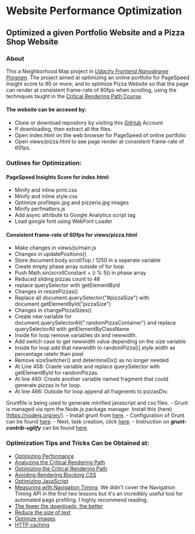 # Website Performance Optimization


## Optimized a given Portfolio Website and a Pizza Shop Website


### About


This a Neighborhood Map project in *[Udacity Frontend Nanodegree Program](https://www.udacity.com/course/front-end-web-developer-nanodegree--nd001)*.
The project aimed at optimizing an online portfolio for PageSpeed Insight score to 90 or more; and to optimize Pizza Website so that the page can render at consistent frame-rate of 60fps when scrolling, using the techniques taught in the [Critical Rendering Path Course](https://www.udacity.com/course/website-performance-optimization--ud884).

#### **The website can be accesed by:**
- Clone or download repository by visiting this [GitHub](https://github.com/snehal1791/Website-Optimization) Account
- If downloading, then extract all the files.
- Open index.html on the web browser for PageSpeed of online portfolio
- Open views/pizza.html to see page render at consistent frame-rate of 60fps.

### Outlines for Optimization:
#### PageSpeed Insights Score for index.html:
- Minify and inline print.css
- Minify and inline style.css
- Optimize profilepic.jpg and pizzeria.jpg images
- Minify perfmatters.js
- Add async attribute to Google Analytics script tag
- Load google font using WebFont Loader

#### Consistent frame-rate of 60fps for views/pizza.html
- Make changes in views/js/main.js
- Changes in updatePositions()
 - Store document.body.scrollTop / 1250 in a seperate variable
 - Create empty phase array outside of for loop
 - Push Math.sin(scrollConstant + (i % 5)) in phase array
 - Reduced sliding pizzas count to 48
 - replace querySelector with getElementById
- Changes in resizePizzas()
 - Replace all document.querySelector("#pizzaSize") with document.getElementById("pizzaSize")
- Changes in changePizzaSizes()
 - Create new variable for document.querySelectorAll(".randomPizzaContainer") and replace querySelectorAll with getElementByClassName
 - Inside for loop remove variables dx and newwidth.
 - Add switch case to get newwidth value depending on the size variable
 - Inside for loop add that newwidth to randomPizza[i].style.width as percentage ratehr than pixel
- Remove sizeSwitcher() and determineDx() as no longer needed
- At Line 458: Craete variable and replace querySelector with getElementById for randomPizzas.
- At line 460: Create another variable named fragment that could generate pizzas in for loop.
- At line 466: Outside for loop append all fragments to pizzasDiv.


Gruntfile is being used to generate minified javascript and css files.
    - Grunt is managed via npm the Node.js package manager. Install this (here)[https://nodejs.org/en/].
    - Install grunt from [here](https://gruntjs.com/installing-grunt).
    - Configuration of Grunt can be found [here](https://gruntjs.com/configuring-tasks).
    - Next, task creation, click [here](https://gruntjs.com/creating-tasks).
    - Instruction on **_grunt-contrib-uglify_** can be found [here](https://github.com/gruntjs/grunt-contrib-uglify).

### Optimization Tips and Tricks Can be Obtained at:
* [Optimizing Performance](https://developers.google.com/web/fundamentals/performance/ "web performance")
* [Analyzing the Critical Rendering Path](https://developers.google.com/web/fundamentals/performance/critical-rendering-path/analyzing-crp.html "analyzing crp")
* [Optimizing the Critical Rendering Path](https://developers.google.com/web/fundamentals/performance/critical-rendering-path/optimizing-critical-rendering-path.html "optimize the crp!")
* [Avoiding Rendering Blocking CSS](https://developers.google.com/web/fundamentals/performance/critical-rendering-path/render-blocking-css.html "render blocking css")
* [Optimizing JavaScript](https://developers.google.com/web/fundamentals/performance/critical-rendering-path/adding-interactivity-with-javascript.html "javascript")
* [Measuring with Navigation Timing](https://developers.google.com/web/fundamentals/performance/critical-rendering-path/measure-crp.html "nav timing api"). We didn't cover the Navigation Timing API in the first two lessons but it's an incredibly useful tool for automated page profiling. I highly recommend reading.
* <a href="https://developers.google.com/web/fundamentals/performance/optimizing-content-efficiency/eliminate-downloads.html">The fewer the downloads, the better</a>
* <a href="https://developers.google.com/web/fundamentals/performance/optimizing-content-efficiency/optimize-encoding-and-transfer.html">Reduce the size of text</a>
* <a href="https://developers.google.com/web/fundamentals/performance/optimizing-content-efficiency/image-optimization.html">Optimize images</a>
* <a href="https://developers.google.com/web/fundamentals/performance/optimizing-content-efficiency/http-caching.html">HTTP caching</a>

